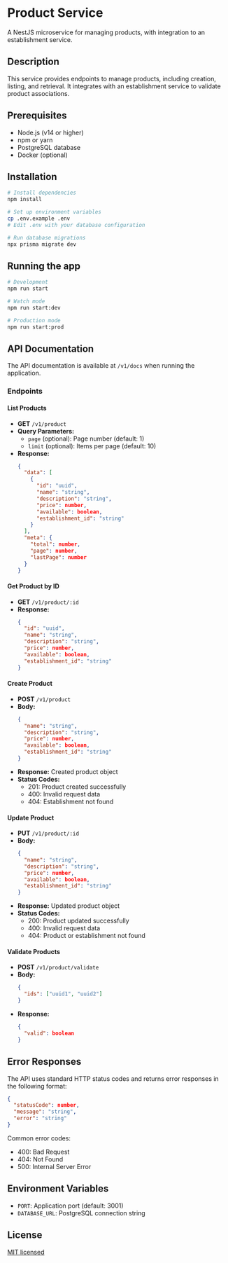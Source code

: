 # Product Service

A NestJS microservice for managing products, with integration to an establishment service.

## Description

This service provides endpoints to manage products, including creation, listing, and retrieval. It integrates with an establishment service to validate product associations.

## Prerequisites

- Node.js (v14 or higher)
- npm or yarn
- PostgreSQL database
- Docker (optional)

## Installation

```bash
# Install dependencies
npm install

# Set up environment variables
cp .env.example .env
# Edit .env with your database configuration

# Run database migrations
npx prisma migrate dev
```

## Running the app

```bash
# Development
npm run start

# Watch mode
npm run start:dev

# Production mode
npm run start:prod
```

## API Documentation

The API documentation is available at `/v1/docs` when running the application.

### Endpoints

#### List Products
- **GET** `/v1/product`
- **Query Parameters:**
  - `page` (optional): Page number (default: 1)
  - `limit` (optional): Items per page (default: 10)
- **Response:**
  ```json
  {
    "data": [
      {
        "id": "uuid",
        "name": "string",
        "description": "string",
        "price": number,
        "available": boolean,
        "establishment_id": "string"
      }
    ],
    "meta": {
      "total": number,
      "page": number,
      "lastPage": number
    }
  }
  ```

#### Get Product by ID
- **GET** `/v1/product/:id`
- **Response:**
  ```json
  {
    "id": "uuid",
    "name": "string",
    "description": "string",
    "price": number,
    "available": boolean,
    "establishment_id": "string"
  }
  ```

#### Create Product
- **POST** `/v1/product`
- **Body:**
  ```json
  {
    "name": "string",
    "description": "string",
    "price": number,
    "available": boolean,
    "establishment_id": "string"
  }
  ```
- **Response:** Created product object
- **Status Codes:**
  - 201: Product created successfully
  - 400: Invalid request data
  - 404: Establishment not found

#### Update Product
- **PUT** `/v1/product/:id`
- **Body:**
  ```json
  {
    "name": "string",
    "description": "string",
    "price": number,
    "available": boolean,
    "establishment_id": "string"
  }
  ```
- **Response:** Updated product object
- **Status Codes:**
  - 200: Product updated successfully
  - 400: Invalid request data
  - 404: Product or establishment not found

#### Validate Products
- **POST** `/v1/product/validate`
- **Body:**
  ```json
  {
    "ids": ["uuid1", "uuid2"]
  }
  ```
- **Response:**
  ```json
  {
    "valid": boolean
  }
  ```

## Error Responses

The API uses standard HTTP status codes and returns error responses in the following format:

```json
{
  "statusCode": number,
  "message": "string",
  "error": "string"
}
```

Common error codes:
- 400: Bad Request
- 404: Not Found
- 500: Internal Server Error

## Environment Variables

- `PORT`: Application port (default: 3001)
- `DATABASE_URL`: PostgreSQL connection string

## License

[MIT licensed](LICENSE)